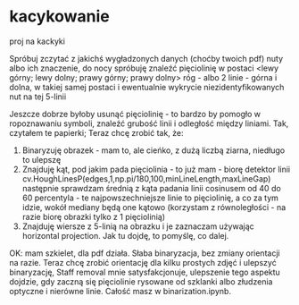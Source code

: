 # kacykowanie
proj na kackyki

Spróbuj zczytać z jakichś wygładzonych danych (choćby twoich pdf) nuty albo ich znaczenie, do nocy spróbuję znaleźć pięciolinię w postaci <lewy górny; lewy dolny; prawy górny; prawy dolny> róg - albo 2 linie - górna i dolna, w takiej samej postaci i ewentualnie wykrycie niezidentyfikowanych nut na tej 5-linii

Jeszcze dobrze byłoby usunąć pięciolinię - to bardzo by pomogło w ropoznawaniu symboli, znaleźć grubość linii i odległość między liniami.
Tak, czytałem te papierki; Teraz chcę zrobić tak, że:
1) Binaryzuję obrazek - mam to, ale cieńko, z dużą liczbą ziarna, niedługo to ulepszę
2) Znajduję kąt, pod jakim pada pięciolinia - to już mam - biorę detektor linii
    cv.HoughLinesP(edges,1,np.pi/180,100,minLineLength,maxLineGap)
    następnie sprawdzam średnią z kąta padania linii cosinusem od 40 do 60 percentyla - te najpowszechniejsze linie to pięciolinię, 
    a co za tym idzie, wokół mediany będą one kątowo (korzystam z równoległości - na razie biorę obrazki tylko z 1 pięciolinią)
3) Znajduję wiersze z 5-linią na obrazku i je zaznaczam używając horizontal projection. Jak tu dojdę, to pomyślę, co dalej.

OK: mam szkielet, dla pdf działa. Słaba binaryzacja, bez zmiany orientacji na razie. Teraz chcę zrobić orientację dla kilku prostych zdjęć i ulepszyć binaryzację, Staff removal mnie satysfakcjonuje, ulepszenie tego aspektu dojdzie, gdy zaczną się pięciolinie rysowane od szklanki albo złudzenia optyczne i nierówne linie. Całość masz w binarization.ipynb.
